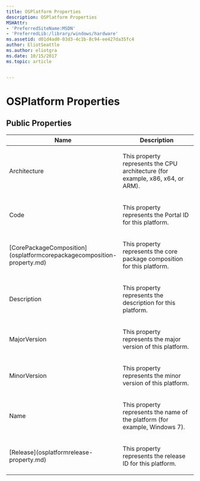 ```yaml
---
title: OSPlatform Properties
description: OSPlatform Properties
MSHAttr:
- 'PreferredSiteName:MSDN'
- 'PreferredLib:/library/windows/hardware'
ms.assetid: d01d4ad0-03d3-4c1b-8c94-ee427da35fc4
author: EliotSeattle
ms.author: eliotgra
ms.date: 10/15/2017
ms.topic: article


---
```


# OSPlatform Properties


## <span id="Public_Properties"></span><span id="public_properties"></span><span id="PUBLIC_PROPERTIES"></span>Public Properties


<table>
<colgroup>
<col width="50%" />
<col width="50%" />
</colgroup>
<thead>
<tr class="header">
<th>Name</th>
<th>Description</th>
</tr>
</thead>
<tbody>
<tr class="odd">
<td><p>Architecture</p></td>
<td><p>This property represents the CPU architecture (for example, x86, x64, or ARM).</p></td>
</tr>
<tr class="even">
<td><p>Code</p></td>
<td><p>This property represents the Portal ID for this platform.</p></td>
</tr>
<tr class="odd">
<td><p>[CorePackageComposition](osplatformcorepackagecomposition-property.md)</p></td>
<td><p>This property represents the core package composition for this platform.</p></td>
</tr>
<tr class="even">
<td><p>Description</p></td>
<td><p>This property represents the description for this platform.</p></td>
</tr>
<tr class="odd">
<td><p>MajorVersion</p></td>
<td><p>This property represents the major version of this platform.</p></td>
</tr>
<tr class="even">
<td><p>MinorVersion</p></td>
<td><p>This property represents the minor version of this platform.</p></td>
</tr>
<tr class="odd">
<td><p>Name</p></td>
<td><p>This property represents the name of the platform (for example, Windows 7).</p></td>
</tr>
<tr class="even">
<td><p>[Release](osplatformrelease-property.md)</p></td>
<td><p>This property represents the release ID for this platform.</p></td>
</tr>
</tbody>
</table>

 

 

 






